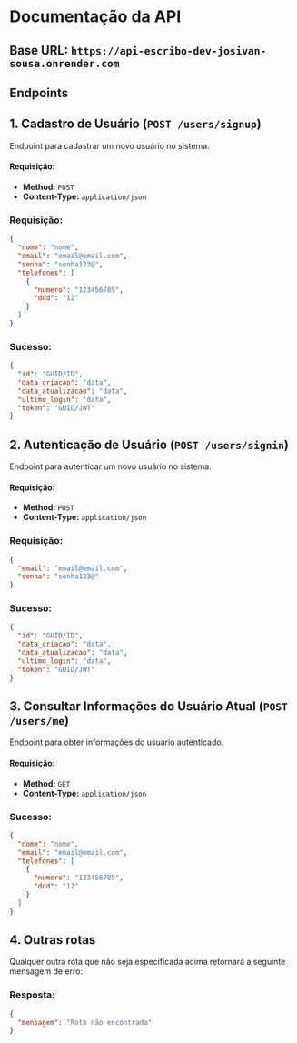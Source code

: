 # Documentação da API
## Base URL: `https://api-escribo-dev-josivan-sousa.onrender.com`


## Endpoints

## 1. Cadastro de Usuário (`POST /users/signup`)

Endpoint para cadastrar um novo usuário no sistema.

#### Requisição:

- **Method:** `POST`
- **Content-Type:** `application/json`

### Requisição:

```json
{
  "nome": "nome",
  "email": "email@email.com",
  "senha": "senha123@",
  "telefones": [
    {
      "numero": "123456789",
      "ddd": "12"
    }
  ]
}
```

### Sucesso:
```json
{
  "id": "GUID/ID",
  "data_criacao": "data",
  "data_atualizacao": "data",
  "ultimo_login": "data",
  "token": "GUID/JWT"
}
```

## 2. Autenticação de Usuário (`POST /users/signin`)

Endpoint para autenticar um novo usuário no sistema.

#### Requisição:

- **Method:** `POST`
- **Content-Type:** `application/json`

### Requisição:

```json
{
  "email": "email@email.com",
  "senha": "senha123@"
}
```

### Sucesso:
```json
{
  "id": "GUID/ID",
  "data_criacao": "data",
  "data_atualizacao": "data",
  "ultimo_login": "data",
  "token": "GUID/JWT"
}
```

## 3. Consultar Informações do Usuário Atual (`POST /users/me`)

Endpoint para obter informações do usuário autenticado.

#### Requisição:

- **Method:** `GET`
- **Content-Type:** `application/json`

### Sucesso:
```json
{
  "nome": "nome",
  "email": "email@email.com",
  "telefones": [
    {
      "numero": "123456789",
      "ddd": "12"
    }
  ]
}

```

## 4. Outras rotas 

Qualquer outra rota que não seja especificada acima retornará a seguinte mensagem de erro:


### Resposta:
```json
{
  "mensagem": "Rota não encontrada"
}
```

